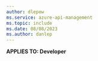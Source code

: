 ```yaml
---
author: dlepow
ms.service: azure-api-management
ms.topic: include
ms.date: 08/08/2023
ms.author: danlep
---
```


**APPLIES TO: Developer**